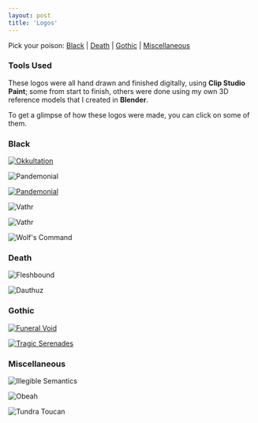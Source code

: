 ```yaml
---
layout: post
title: 'Logos'
---
```


<!--

![Vathr](..\assets\img\projects\proj-3\vathr.jpg)
![Vathr](..\assets\img\projects\proj-3\vathrwingless.jpg)
![Vinterbris](..\assets\img\projects\proj-3\vinterbris.png)



[<img src="..\assets\img\projects\proj-3\pandemonialxs1.jpg" alt="Intero" width=400 >](/PANDEMONIAL/)
[<img src="..\assets\img\projects\proj-3\Okkultation1.jpg" alt="Okkultation" width=400 >](/OKKULTATION/)
[<img src="..\assets\img\projects\proj-3\TragicSerenades1.jpg" alt="Funeral Void" width=400 >](/TRAGICSERENADES/)
<img src="..\assets\img\projects\proj-3\WolfsCommand1.jpg" alt="Wolf's Command" width=400 >
-->

<!--
[<img src="..\assets\img\projects\proj-3\vathr2.jpg)" alt="Vathr">](/VATHR/)

[<img src="..\assets\img\projects\proj-3\vathr1.jpg)" alt="Vathr">](/VATHR/)
-->

<a name="top"></a> 
Pick your poison: [Black](#black) | [Death](#death) | [Gothic](#gothic) | [Miscellaneous](#miscellaneous)


### Tools Used
These logos were all hand drawn and finished digitally, using **Clip Studio Paint**; some from start to finish, others were done using my own 3D reference models that I created in **Blender**.

<!--
For some of these I created my own 3D reference models in **Blender**.
-->

To get a glimpse of how these logos were made, you can click on some of them.



<a name="black"></a> 
### Black
[<img src="..\assets\img\projects\proj-3\Okkultation.jpg" alt="Okkultation">](/OKKULTATION/)

![Pandemonial](..\assets\img\projects\proj-3\pandemonial_definitive.jpg)

[<img src="..\assets\img\projects\proj-3\pandemonialxs.jpg" alt="Pandemonial">](/PANDEMONIAL/)

![Vathr](..\assets\img\projects\proj-3\vathr1.jpg)

![Vathr](..\assets\img\projects\proj-3\vathr2.jpg)

![Wolf's Command](..\assets\img\projects\proj-3\WolfsCommand.jpg)

<!--
![Wraakzucht](..\assets\img\projects\proj-3\Wraakzucht.jpg)
-->

<a name="death"></a> 
### Death

![Fleshbound](..\assets\img\projects\proj-3\fleshbound.jpg)

![Dauthuz](..\assets\img\projects\proj-3\Dauthuz.jpg)

<a name="gothic"></a> 
### Gothic

[<img src="..\assets\img\projects\proj-3\FuneralVoid.jpg" alt="Funeral Void">](/FUNERALVOID/)
<!--
![Ghostheart Nebula](..\assets\img\projects\proj-3\GhostheartNebula.jpg)
-->



[<img src="..\assets\img\projects\proj-3\TragicSerenades.jpg" alt="Tragic Serenades">](/TRAGICSERENADES/)

<!--
### Illegible Semantics (and Related Logos)

![Illegible Semantics](..\assets\img\projects\proj-3\Illegible.jpg)


![Sharpness](..\assets\img\projects\proj-3\sharpness3.jpg)


![Visceral Encoding](..\assets\img\projects\proj-3\Visceral.jpg)
-->

### Miscellaneous

![Illegible Semantics](..\assets\img\projects\proj-3\Illegible.jpg)


![Obeah](..\assets\img\projects\proj-3\Obeah.jpg)

![Tundra Toucan](..\assets\img\projects\proj-3\toucan2.png)

<!--


In order of appearance:
- Pandemonial
- Okkultation
- Funeral Void @[Bandcamp](https://fvneralvoid.bandcamp.com/)
- Tragic Serenades
- Wolf's Command
- Wraakzucht 333
- Ghostheart Nebula @[Bandcamp](https://ghostheartnebula.bandcamp.com/)
- Dauthuz<sup>1</sup>
- Illegible Semantics<sup>2</sup>
- Visceral Encoding<sup>2</sup>
- Tundra Toucan<sup>3</sup>
- Obeah<sup>4</sup> 
##### [1] Done in ArtRage.
##### [1] These two were made for a paper that will be submitted to a conference for publication.
##### [2] This one I made for myself.
##### [3] A conceptual redesign of friend's band logo.

[^1]: These two were made for a paper that will be submitted to a conference for publication.
[^2]: This one I made for myself.
-->
